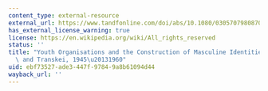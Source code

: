 ```yaml
---
content_type: external-resource
external_url: https://www.tandfonline.com/doi/abs/10.1080/03057079808708595
has_external_license_warning: true
license: https://en.wikipedia.org/wiki/All_rights_reserved
status: ''
title: "Youth Organisations and the Construction of Masculine Identities in the Ciskei\
  \ and Transkei, 1945\u20131960"
uid: ebf73527-ade3-447f-9784-9a8b61094d44
wayback_url: ''
---
```

